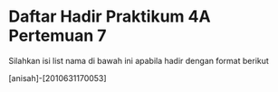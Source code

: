 # Daftar Hadir Praktikum 4A Pertemuan 7
Silahkan isi list nama di bawah ini apabila hadir dengan format berikut

[anisah]-[2010631170053]
